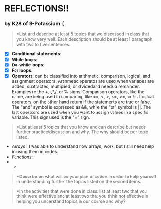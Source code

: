 # REFLECTIONS!!
### by K28 of 9-Potassium :)
> *List and describe at least 5 topics that we discussed in class that you know very well. Each description should be at least 1 paragraph with two to five sentences.
- [x] **Conditional statements**: 
- [x] **While loops**:
- [x] **Do-while loops**:
- [x] **For loops**:
- [x] **Operators**: can be classified into arithmetic, comparison, logical, and assignment operators. Artihmetic operatos are used when variabes are added, subtracted, multiplied, or dividedand needs a remainder. Examples re the +,-,*,/, or % signs. Comparison operators, like the name, are being used in comparing, like ==, <, >, <=, >=, or !=. Logical operators, on the other hand return if the statements are true or false. The "and" symbol is expressed as &&, while the "or" symbol is ||. The last operators are used when you want to assign values in a specific variable. This sign used is the "=" sign. 

> *List at least 5 topics that you know and can describe but needs further practice/discussion and why.  The why should be per topic listed.  
- *Arrays* : I was able to understand how arrays, work, but I still need help in using them in codes.
- *Functions* :
- *

> *Describe on what will be your plan of action in order to help yourself in understanding further the topics listed on the second items.



> *In the activities that were done in class, list at least two that you think were effective and at least two that you think not effective in helping you understand topics in our course and why?



